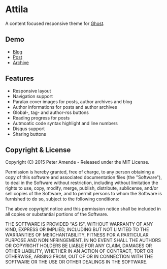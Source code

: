 # Attila

A content focused responsive theme for [Ghost](http://github.com/tryghost/ghost/).

## Demo

* [Blog](http://ghost-dev0.zutrinken.com/)
* [Post](http://ghost-dev0.zutrinken.com/post-demo/)
* [Archive](http://ghost-dev0.zutrinken.com/author/zutrinken/page/2/)

## Features

* Responsive layout
* Navigation support
* Paralax cover images for posts, author archives and blog
* Author informations for posts and author archives
* Global-, tag- and author-rss buttons
* Reading progress for posts
* Autmoatic code syntax highlight and line numbers
* Disqus support
* Sharing buttons

## Copyright & License

Copyright (C) 2015 Peter Amende - Released under the MIT License.

Permission is hereby granted, free of charge, to any person obtaining a copy of this software and associated documentation files (the "Software"), to deal in the Software without restriction, including without limitation the rights to use, copy, modify, merge, publish, distribute, sublicense, and/or sell copies of the Software, and to permit persons to whom the Software is furnished to do so, subject to the following conditions:

The above copyright notice and this permission notice shall be included in all copies or substantial portions of the Software.

THE SOFTWARE IS PROVIDED "AS IS", WITHOUT WARRANTY OF ANY KIND, EXPRESS OR IMPLIED, INCLUDING BUT NOT LIMITED TO THE WARRANTIES OF MERCHANTABILITY, FITNESS FOR A PARTICULAR PURPOSE AND
NONINFRINGEMENT. IN NO EVENT SHALL THE AUTHORS OR COPYRIGHT HOLDERS BE LIABLE FOR ANY CLAIM, DAMAGES OR OTHER LIABILITY, WHETHER IN AN ACTION OF CONTRACT, TORT OR OTHERWISE, ARISING FROM, OUT OF OR IN CONNECTION WITH THE SOFTWARE OR THE USE OR OTHER DEALINGS IN THE SOFTWARE.
